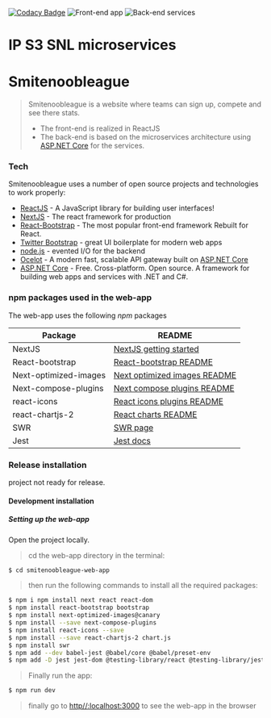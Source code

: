 [![Codacy Badge](https://app.codacy.com/project/badge/Grade/23de5418d4e049c1bab35d91aedc7c3a)](https://www.codacy.com?utm_source=github.com&amp;utm_medium=referral&amp;utm_content=kevinbevers/ip-s3-snl-microservices&amp;utm_campaign=Badge_Grade)
![Front-end app](https://github.com/kevinbevers/ip-s3-snl-microservices/workflows/Front-end%20Node.js%20CI/badge.svg)
![Back-end services](https://github.com/kevinbevers/ip-s3-snl-microservices/workflows/Back-end%20.NET%20Core%20CI/badge.svg)

# IP S3 SNL microservices
# Smitenoobleague 
>Smitenoobleague is a website where teams can sign up, compete and see there stats.
> - The front-end is realized in ReactJS
> - The back-end is based on the microservices architecture using [ASP.NET Core] for the services.

### Tech

Smitenoobleague uses a number of open source projects and technologies to work properly:

* [ReactJS] - A JavaScript library for building user interfaces!
* [NextJS] - The react framework for production
* [React-Bootstrap] - The most popular front-end framework Rebuilt for React.
* [Twitter Bootstrap] - great UI boilerplate for modern web apps
* [node.js] - evented I/O for the backend
* [Ocelot] - A modern fast, scalable API gateway built on [ASP.NET Core]
* [ASP.NET Core] - Free. Cross-platform. Open source. A framework for building web apps and services with .NET and C#.

### npm packages used in the web-app

The web-app uses the following *npm* packages

| Package | README |
| ------ | ------ |
| NextJS | [NextJS getting started][NextJSDoc] |
| React-bootstrap | [React-bootstrap README][React-bootstrapDoc] |
| Next-optimized-images | [Next optimized images README][NextOptDoc] |
| Next-compose-plugins | [Next compose plugins README][NextComDoc] |
| react-icons | [React icons plugins README][ReactIconDoc] |
| react-chartjs-2 | [React charts README][ReactChartDoc] |
| SWR | [SWR page][SWRDoc]|
| Jest| [Jest docs][JestDoc]|


### Release installation
project not ready for release.
#### Development installation

##### Setting up the web-app
Open the project locally.
>cd the web-app directory in the terminal:
```bash
$ cd smitenoobleague-web-app
```
>then run the following commands to install all the required packages:
```bash
$ npm i npm install next react react-dom
$ npm install react-bootstrap bootstrap
$ npm install next-optimized-images@canary
$ npm install --save next-compose-plugins
$ npm install react-icons --save
$ npm install --save react-chartjs-2 chart.js
$ npm install swr
$ npm add --dev babel-jest @babel/core @babel/preset-env
$ npm add -D jest jest-dom @testing-library/react @testing-library/jest-dom @testing-library/dom babel-jest
```
>Finally run the app:
```bash
$ npm run dev
```
>finally go to [http//:localhost:3000][localhost] to see the web-app in the browser


[//]: # (These are reference links used in the body of this note and get stripped out when the markdown processor does its job. There is no need to format nicely because it shouldn't be seen. Thanks SO - http://stackoverflow.com/questions/4823468/store-comments-in-markdown-syntax)

   [ASP.NET Core]: <https://docs.microsoft.com/en-us/aspnet/core/?view=aspnetcore-3.1>
   [node.js]: <http://nodejs.org>
   [Twitter Bootstrap]: <http://twitter.github.com/bootstrap/>
   [ReactJS]: <https://reactjs.org/>
   [NextJS]: <https://nextjs.org/>
   [React-Bootstrap]: <https://react-bootstrap.github.io/>
   [Ocelot]: <https://threemammals.com/ocelot>
   [localhost]: <http://localhost:3000>

   [NextJSDoc]: <https://nextjs.org/docs/getting-started>
   [React-bootstrapDoc]: <https://github.com/react-bootstrap/react-bootstrap/blob/master/README.md>
   [NextOptDoc]: <https://github.com/cyrilwanner/next-optimized-images/blob/master/README.md>
   [NextComDoc]: <https://github.com/cyrilwanner/next-compose-plugins/blob/master/README.md>
   [ReactIconDoc]: <https://github.com/react-icons/react-icons/blob/master/README.md>
   [ReactChartDoc]: <https://github.com/jerairrest/react-chartjs-2/blob/master/README.md>
   [SWRDoc]: <https://swr.vercel.app/>
   [JestDoc]: <https://jestjs.io/>

